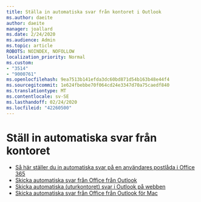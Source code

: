 ```yaml
---
title: Ställa in automatiska svar från kontoret i Outlook
ms.author: daeite
author: daeite
manager: joallard
ms.date: 2/24/2020
ms.audience: Admin
ms.topic: article
ROBOTS: NOINDEX, NOFOLLOW
localization_priority: Normal
ms.custom:
- "3514"
- "9000761"
ms.openlocfilehash: 9ea7513b141efda3dc60bd871d54b163b48e44f4
ms.sourcegitcommit: 1e624fbebbe70f064cd24e3347d70a75caedf840
ms.translationtype: MT
ms.contentlocale: sv-SE
ms.lasthandoff: 02/24/2020
ms.locfileid: "42260500"
---
```

# <a name="set-up-out-of-office-automatic-replies"></a>Ställ in automatiska svar från kontoret

- [Så här ställer du in automatiska svar på en användares postlåda i Office 365](https://docs.microsoft.com/exchange/troubleshoot/configure-mailboxes/set-automatic-replies)
- [Skicka automatiska svar från Office från Outlook](https://support.office.com/article/9742f476-5348-4f9f-997f-5e208513bd67)
- [Skicka automatiska (uturkontoret) svar i Outlook på webben](https://support.office.com/article/0c193ab0-b9e1-4058-84be-a5b014242290)
- [Skicka automatiska svar från Office från Outlook för Mac](https://support.office.com/article/4e07ab75-beda-4f9e-bcdc-44471ebacdee)
